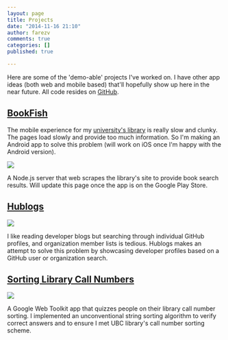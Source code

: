 ```yaml
---
layout: page
title: Projects
date: "2014-11-16 21:10"
author: farezv
comments: true
categories: []
published: true

---
```


Here are some of the 'demo-able' projects I've worked on. I have other app ideas (both web and mobile based) that'll hopefully show up here in the near future. All code resides on [GitHub](http://github.com/farezv).

## [BookFish](http://farezv.github.io/bookfish)

The mobile experience for my [university's library](http://library.ubc.ca) is really slow and clunky. The pages load slowly and provide too much information. So I'm making an Android app to solve this problem (will work on iOS once I'm happy with the Android version). 

![](https://s3-us-west-2.amazonaws.com/farezcablog/img/bookfish-show.png)

A Node.js server that web scrapes the library's site to provide book search results. Will update this page once the app is on the Google Play Store.

## [Hublogs](http://hublogs.farezv.com)

[![](https://farezca.files.wordpress.com/2014/10/2t-e1416689086555.png)](http://hublogs.farezv.com)

I like reading developer blogs but searching through individual GitHub profiles, and organization member lists is tedious. Hublogs makes an attempt to solve this problem by showcasing developer profiles based on a GitHub user or organization search.

## [Sorting Library Call Numbers](http://sortsomething.appspot.com)

[![](https://s3-us-west-2.amazonaws.com/farezcablog/img/SLCNgreen.png)](http://sortsomething.appspot.com)

A Google Web Toolkit app that quizzes people on their library call number sorting. I implemented an unconventional string sorting algorithm to verify correct answers and to ensure I met UBC library's call number sorting scheme.
